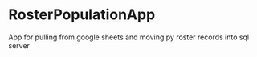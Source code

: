 # RosterPopulationApp
App for pulling from google sheets and moving py roster records into sql server
